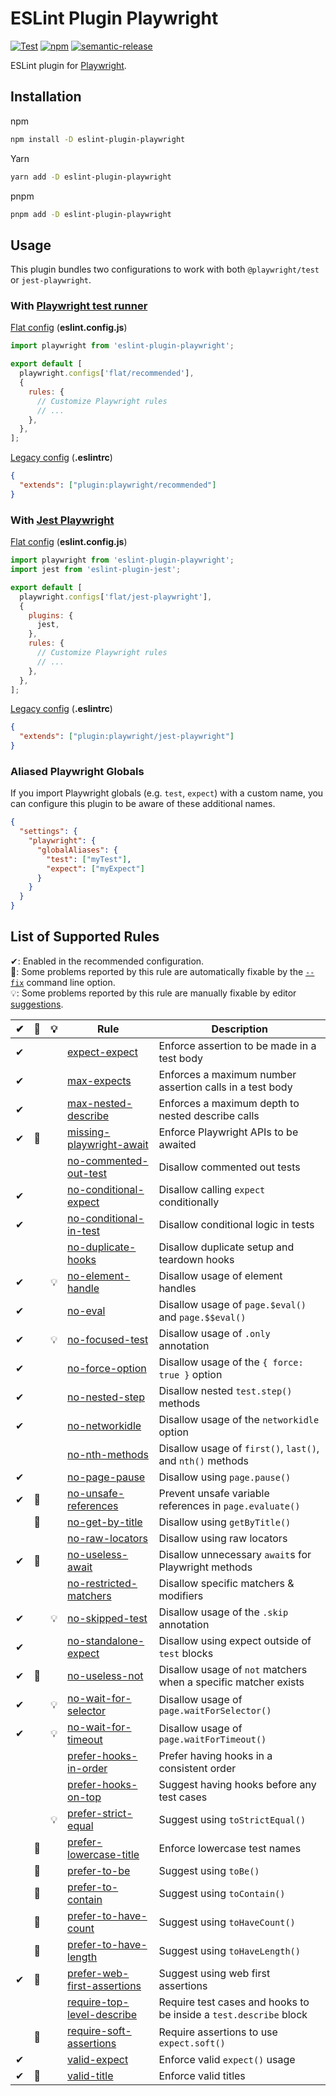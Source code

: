 # ESLint Plugin Playwright

[![Test](https://github.com/playwright-community/eslint-plugin-playwright/actions/workflows/test.yml/badge.svg)](https://github.com/playwright-community/eslint-plugin-playwright/actions/workflows/test.yml)
[![npm](https://img.shields.io/npm/v/eslint-plugin-playwright)](https://www.npmjs.com/package/eslint-plugin-playwright)
[![semantic-release](https://img.shields.io/badge/%20%20%F0%9F%93%A6%F0%9F%9A%80-semantic--release-e10079.svg)](https://github.com/semantic-release/semantic-release)

ESLint plugin for [Playwright](https://github.com/microsoft/playwright).

## Installation

npm

```bash
npm install -D eslint-plugin-playwright
```

Yarn

```bash
yarn add -D eslint-plugin-playwright
```

pnpm

```bash
pnpm add -D eslint-plugin-playwright
```

## Usage

This plugin bundles two configurations to work with both `@playwright/test` or
`jest-playwright`.

### With [Playwright test runner](https://playwright.dev/docs/writing-tests)

[Flat config](https://eslint.org/docs/latest/use/configure/configuration-files-new)
(**eslint.config.js**)

```javascript
import playwright from 'eslint-plugin-playwright';

export default [
  playwright.configs['flat/recommended'],
  {
    rules: {
      // Customize Playwright rules
      // ...
    },
  },
];
```

[Legacy config](https://eslint.org/docs/latest/use/configure/configuration-files)
(**.eslintrc**)

```json
{
  "extends": ["plugin:playwright/recommended"]
}
```

### With [Jest Playwright](https://github.com/playwright-community/jest-playwright)

[Flat config](https://eslint.org/docs/latest/use/configure/configuration-files-new)
(**eslint.config.js**)

```javascript
import playwright from 'eslint-plugin-playwright';
import jest from 'eslint-plugin-jest';

export default [
  playwright.configs['flat/jest-playwright'],
  {
    plugins: {
      jest,
    },
    rules: {
      // Customize Playwright rules
      // ...
    },
  },
];
```

[Legacy config](https://eslint.org/docs/latest/use/configure/configuration-files)
(**.eslintrc**)

```json
{
  "extends": ["plugin:playwright/jest-playwright"]
}
```

### Aliased Playwright Globals

If you import Playwright globals (e.g. `test`, `expect`) with a custom name, you
can configure this plugin to be aware of these additional names.

```json
{
  "settings": {
    "playwright": {
      "globalAliases": {
        "test": ["myTest"],
        "expect": ["myExpect"]
      }
    }
  }
}
```

## List of Supported Rules

✔: Enabled in the recommended configuration.\
🔧: Some problems reported by this rule are automatically fixable by the [`--fix`](https://eslint.org/docs/latest/user-guide/command-line-interface#--fix)
command line option.\
💡: Some problems reported by this rule are manually fixable by editor
[suggestions](https://eslint.org/docs/latest/developer-guide/working-with-rules#providing-suggestions).

| ✔  | 🔧  | 💡  | Rule                                                                                                                                                | Description                                                       |
| :-: | :-: | :-: | --------------------------------------------------------------------------------------------------------------------------------------------------- | ----------------------------------------------------------------- |
| ✔  |     |     | [expect-expect](https://github.com/playwright-community/eslint-plugin-playwright/tree/main/docs/rules/expect-expect.md)                             | Enforce assertion to be made in a test body                       |
| ✔  |     |     | [max-expects](https://github.com/playwright-community/eslint-plugin-playwright/tree/main/docs/rules/max-expects.md)                                 | Enforces a maximum number assertion calls in a test body          |
| ✔  |     |     | [max-nested-describe](https://github.com/playwright-community/eslint-plugin-playwright/tree/main/docs/rules/max-nested-describe.md)                 | Enforces a maximum depth to nested describe calls                 |
| ✔  | 🔧  |     | [missing-playwright-await](https://github.com/playwright-community/eslint-plugin-playwright/tree/main/docs/rules/missing-playwright-await.md)       | Enforce Playwright APIs to be awaited                             |
|     |     |     | [no-commented-out-test](https://github.com/playwright-community/eslint-plugin-playwright/tree/main/docs/rules/no-commented-out-test.md)             | Disallow commented out tests                                      |
| ✔  |     |     | [no-conditional-expect](https://github.com/playwright-community/eslint-plugin-playwright/tree/main/docs/rules/no-conditional-expect.md)             | Disallow calling `expect` conditionally                           |
| ✔  |     |     | [no-conditional-in-test](https://github.com/playwright-community/eslint-plugin-playwright/tree/main/docs/rules/no-conditional-in-test.md)           | Disallow conditional logic in tests                               |
|     |     |     | [no-duplicate-hooks](https://github.com/playwright-community/eslint-plugin-playwright/tree/main/docs/rules/no-duplicate-hooks.md)                   | Disallow duplicate setup and teardown hooks                       |
| ✔  |     | 💡  | [no-element-handle](https://github.com/playwright-community/eslint-plugin-playwright/tree/main/docs/rules/no-element-handle.md)                     | Disallow usage of element handles                                 |
| ✔  |     |     | [no-eval](https://github.com/playwright-community/eslint-plugin-playwright/tree/main/docs/rules/no-eval.md)                                         | Disallow usage of `page.$eval()` and `page.$$eval()`              |
| ✔  |     | 💡  | [no-focused-test](https://github.com/playwright-community/eslint-plugin-playwright/tree/main/docs/rules/no-focused-test.md)                         | Disallow usage of `.only` annotation                              |
| ✔  |     |     | [no-force-option](https://github.com/playwright-community/eslint-plugin-playwright/tree/main/docs/rules/no-force-option.md)                         | Disallow usage of the `{ force: true }` option                    |
| ✔  |     |     | [no-nested-step](https://github.com/playwright-community/eslint-plugin-playwright/tree/main/docs/rules/no-nested-step.md)                           | Disallow nested `test.step()` methods                             |
| ✔  |     |     | [no-networkidle](https://github.com/playwright-community/eslint-plugin-playwright/tree/main/docs/rules/no-networkidle.md)                           | Disallow usage of the `networkidle` option                        |
|     |     |     | [no-nth-methods](https://github.com/playwright-community/eslint-plugin-playwright/tree/main/docs/rules/no-nth-methods.md)                           | Disallow usage of `first()`, `last()`, and `nth()` methods        |
| ✔  |     |     | [no-page-pause](https://github.com/playwright-community/eslint-plugin-playwright/tree/main/docs/rules/no-page-pause.md)                             | Disallow using `page.pause()`                                     |
| ✔  | 🔧  |     | [no-unsafe-references](https://github.com/playwright-community/eslint-plugin-playwright/tree/main/docs/rules/no-unsafe-references.md)               | Prevent unsafe variable references in `page.evaluate()`           |
|     | 🔧  |     | [no-get-by-title](https://github.com/playwright-community/eslint-plugin-playwright/tree/main/docs/rules/no-get-by-title.md)                         | Disallow using `getByTitle()`                                     |
|     |     |     | [no-raw-locators](https://github.com/playwright-community/eslint-plugin-playwright/tree/main/docs/rules/no-raw-locators.md)                         | Disallow using raw locators                                       |
| ✔  | 🔧  |     | [no-useless-await](https://github.com/playwright-community/eslint-plugin-playwright/tree/main/docs/rules/no-useless-await.md)                       | Disallow unnecessary `await`s for Playwright methods              |
|     |     |     | [no-restricted-matchers](https://github.com/playwright-community/eslint-plugin-playwright/tree/main/docs/rules/no-restricted-matchers.md)           | Disallow specific matchers & modifiers                            |
| ✔  |     | 💡  | [no-skipped-test](https://github.com/playwright-community/eslint-plugin-playwright/tree/main/docs/rules/no-skipped-test.md)                         | Disallow usage of the `.skip` annotation                          |
| ✔  |     |     | [no-standalone-expect](https://github.com/playwright-community/eslint-plugin-playwright/tree/main/docs/rules/no-standalone-expect.md)               | Disallow using expect outside of `test` blocks                    |
| ✔  | 🔧  |     | [no-useless-not](https://github.com/playwright-community/eslint-plugin-playwright/tree/main/docs/rules/no-useless-not.md)                           | Disallow usage of `not` matchers when a specific matcher exists   |
| ✔  |     | 💡  | [no-wait-for-selector](https://github.com/playwright-community/eslint-plugin-playwright/tree/main/docs/rules/no-wait-for-selector.md)               | Disallow usage of `page.waitForSelector()`                        |
| ✔  |     | 💡  | [no-wait-for-timeout](https://github.com/playwright-community/eslint-plugin-playwright/tree/main/docs/rules/no-wait-for-timeout.md)                 | Disallow usage of `page.waitForTimeout()`                         |
|     |     |     | [prefer-hooks-in-order](https://github.com/playwright-community/eslint-plugin-playwright/tree/main/docs/rules/prefer-hooks-in-order.md)             | Prefer having hooks in a consistent order                         |
|     |     |     | [prefer-hooks-on-top](https://github.com/playwright-community/eslint-plugin-playwright/tree/main/docs/rules/prefer-hooks-on-top.md)                 | Suggest having hooks before any test cases                        |
|     |     | 💡  | [prefer-strict-equal](https://github.com/playwright-community/eslint-plugin-playwright/tree/main/docs/rules/prefer-strict-equal.md)                 | Suggest using `toStrictEqual()`                                   |
|     | 🔧  |     | [prefer-lowercase-title](https://github.com/playwright-community/eslint-plugin-playwright/tree/main/docs/rules/prefer-lowercase-title.md)           | Enforce lowercase test names                                      |
|     | 🔧  |     | [prefer-to-be](https://github.com/playwright-community/eslint-plugin-playwright/tree/main/docs/rules/prefer-to-be.md)                               | Suggest using `toBe()`                                            |
|     | 🔧  |     | [prefer-to-contain](https://github.com/playwright-community/eslint-plugin-playwright/tree/main/docs/rules/prefer-to-contain.md)                     | Suggest using `toContain()`                                       |
|     | 🔧  |     | [prefer-to-have-count](https://github.com/playwright-community/eslint-plugin-playwright/tree/main/docs/rules/prefer-to-have-count.md)               | Suggest using `toHaveCount()`                                     |
|     | 🔧  |     | [prefer-to-have-length](https://github.com/playwright-community/eslint-plugin-playwright/tree/main/docs/rules/prefer-to-have-length.md)             | Suggest using `toHaveLength()`                                    |
| ✔  | 🔧  |     | [prefer-web-first-assertions](https://github.com/playwright-community/eslint-plugin-playwright/tree/main/docs/rules/prefer-web-first-assertions.md) | Suggest using web first assertions                                |
|     |     |     | [require-top-level-describe](https://github.com/playwright-community/eslint-plugin-playwright/tree/main/docs/rules/require-top-level-describe.md)   | Require test cases and hooks to be inside a `test.describe` block |
|     | 🔧  |     | [require-soft-assertions](https://github.com/playwright-community/eslint-plugin-playwright/tree/main/docs/rules/require-soft-assertions.md)         | Require assertions to use `expect.soft()`                         |
| ✔  |     |     | [valid-expect](https://github.com/playwright-community/eslint-plugin-playwright/tree/main/docs/rules/valid-expect.md)                               | Enforce valid `expect()` usage                                    |
| ✔  | 🔧  |     | [valid-title](https://github.com/playwright-community/eslint-plugin-playwright/tree/main/docs/rules/valid-title.md)                                 | Enforce valid titles                                              |
